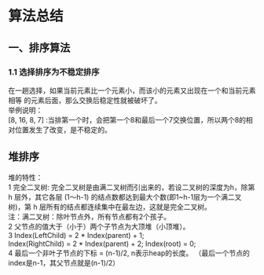 # 算法总结

## 一、排序算法

### 1.1 选择排序为不稳定排序
在一趟选择，如果当前元素比一个元素小，而该小的元素又出现在一个和当前元素相等 的元素后面，那么交换后稳定性就被破坏了。  
举例说明：  
[8, 16, 8, 7] :当排第一个时，会把第一个8和最后一个7交换位置，所以两个8的相对位置发生了改变，是不稳定的。  


## 堆排序
堆的特性：  
1 完全二叉树: 完全二叉树是由满二叉树而引出来的，若设二叉树的深度为h，除第 h 层外，其它各层 (1～h-1) 的结点数都达到最大个数(即1~h-1层为一个满二叉树)，第 h 层所有的结点都连续集中在最左边，这就是完全二叉树。   
 注：满二叉树：除叶节点外，所有节点都有2个孩子。    
2 父节点的值大于（小于）两个子节点为大顶堆（小顶堆）。  
3 Index(LeftChild) = 2 * Index(parent) + 1;   
  Index(RightChild) = 2 * Index(parent) + 2;
  Index(root) = 0;  
4 最后一个非叶子节点的下标 = (n-1)/2, n表示heap的长度。 （最后一个节点的index是n-1，其父节点就是(n-1)/2）  
 



